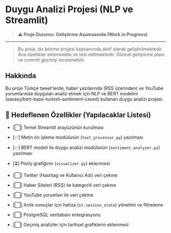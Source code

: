 # Duygu Analizi Projesi (NLP ve Streamlit)

> **⚠️ Proje Durumu: Geliştirme Aşamasında (Work in Progress)**
-------------------------------------------------------------------
> Bu proje, bir bitirme projesi kapsamında aktif olarak geliştirilmektedir. 
> Ana özellikler eklenmekte ve test edilmektedir. 
> Güncel geliştirme planı ve commit geçmişi incelenebilir.

## Hakkında

Bu proje Türkçe tweet'lerde, haber yazılarında (RSS üzerinden) ve YouTube yorumlarında duyguları analiz etmek için NLP ve BERT modelini (savasy/bert-base-turkish-sentiment-cased) kullanan duygu analizi projesi.

## 🎯 Hedeflenen Özellikler (Yapılacaklar Listesi)

- [⬜] Temel Streamlit arayüzünün kurulması
- [✅] Metin ön işleme modülünün (`text_processor.py`) yazılması
- [✅] BERT modeli ile duygu analizi modülünün (`sentiment_analyzer.py`) yazılması
- [⏳] Plotly grafiğinin (`visualizer.py`) eklenmesi
- [⬜] Twitter (Hashtag ve Kullanıcı Adı) veri çekme
- [⬜] Haber Siteleri (RSS) ile kategorili veri çekme
- [⬜] YouTube yorumları ile veri çekme
- [⬜] Anlık sonuçlar için hafıza (`st.session_state`) yönetimi ve filtreleme

- [⬜] PostgreSQL veritabanı entegrasyonu
- [⬜] Geçmiş analizler için tarihsel grafiklerin eklenmesi
